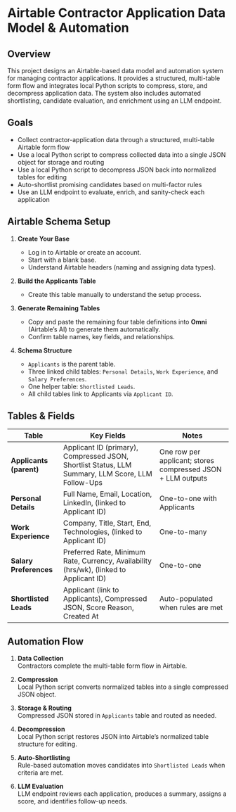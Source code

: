 # Airtable Contractor Application Data Model & Automation

## Overview
This project designs an Airtable-based data model and automation system for managing contractor applications. It provides a structured, multi-table form flow and integrates local Python scripts to compress, store, and decompress application data. The system also includes automated shortlisting, candidate evaluation, and enrichment using an LLM endpoint.

## Goals
- Collect contractor-application data through a structured, multi-table Airtable form flow  
- Use a local Python script to compress collected data into a single JSON object for storage and routing  
- Use a local Python script to decompress JSON back into normalized tables for editing  
- Auto-shortlist promising candidates based on multi-factor rules  
- Use an LLM endpoint to evaluate, enrich, and sanity-check each application  

## Airtable Schema Setup
1. **Create Your Base**
   - Log in to Airtable or create an account.  
   - Start with a blank base.  
   - Understand Airtable headers (naming and assigning data types).  

2. **Build the Applicants Table**
   - Create this table manually to understand the setup process.  

3. **Generate Remaining Tables**
   - Copy and paste the remaining four table definitions into **Omni** (Airtable’s AI) to generate them automatically.  
   - Confirm table names, key fields, and relationships.  

4. **Schema Structure**
   - `Applicants` is the parent table.  
   - Three linked child tables: `Personal Details`, `Work Experience`, and `Salary Preferences`.  
   - One helper table: `Shortlisted Leads`.  
   - All child tables link to Applicants via `Applicant ID`.

## Tables & Fields

| Table               | Key Fields | Notes |
|---------------------|-----------|-------|
| **Applicants (parent)** | Applicant ID (primary), Compressed JSON, Shortlist Status, LLM Summary, LLM Score, LLM Follow-Ups | One row per applicant; stores compressed JSON + LLM outputs |
| **Personal Details** | Full Name, Email, Location, LinkedIn, (linked to Applicant ID) | One-to-one with Applicants |
| **Work Experience** | Company, Title, Start, End, Technologies, (linked to Applicant ID) | One-to-many |
| **Salary Preferences** | Preferred Rate, Minimum Rate, Currency, Availability (hrs/wk), (linked to Applicant ID) | One-to-one |
| **Shortlisted Leads** | Applicant (link to Applicants), Compressed JSON, Score Reason, Created At | Auto-populated when rules are met |

## Automation Flow
1. **Data Collection**  
   Contractors complete the multi-table form flow in Airtable.

2. **Compression**  
   Local Python script converts normalized tables into a single compressed JSON object.

3. **Storage & Routing**  
   Compressed JSON stored in `Applicants` table and routed as needed.

4. **Decompression**  
   Local Python script restores JSON into Airtable’s normalized table structure for editing.

5. **Auto-Shortlisting**  
   Rule-based automation moves candidates into `Shortlisted Leads` when criteria are met.

6. **LLM Evaluation**  
   LLM endpoint reviews each application, produces a summary, assigns a score, and identifies follow-up needs.
